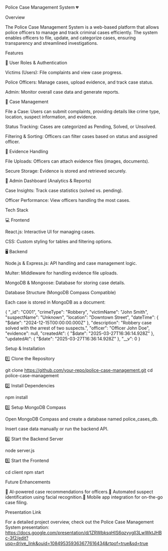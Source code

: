 Police Case Management System 💔

Overview

The Police Case Management System is a web-based platform that allows police officers to manage and track criminal cases efficiently. The system enables officers to file, update, and categorize cases, ensuring transparency and streamlined investigations.

Features

🔹 User Roles & Authentication

Victims (Users): File complaints and view case progress.

Police Officers: Manage cases, upload evidence, and track case status.

Admin: Monitor overall case data and generate reports.

🔹 Case Management

File a Case: Users can submit complaints, providing details like crime type, location, suspect information, and evidence.

Status Tracking: Cases are categorized as Pending, Solved, or Unsolved.

Filtering & Sorting: Officers can filter cases based on status and assigned officer.

🔹 Evidence Handling

File Uploads: Officers can attach evidence files (images, documents).

Secure Storage: Evidence is stored and retrieved securely.

🔹 Admin Dashboard (Analytics & Reports)

Case Insights: Track case statistics (solved vs. pending).

Officer Performance: View officers handling the most cases.

Tech Stack

💻 Frontend

React.js: Interactive UI for managing cases.

CSS: Custom styling for tables and filtering options.

🖥️ Backend

Node.js & Express.js: API handling and case management logic.

Multer: Middleware for handling evidence file uploads.

MongoDB & Mongoose: Database for storing case details.

Database Structure (MongoDB Compass Compatible)

Each case is stored in MongoDB as a document:

{
  "_id": "C001",
  "crimeType": "Robbery",
  "victimName": "John Smith",
  "suspectName": "Unknown",
  "location": "Downtown Street",
  "dateTime": { "$date": "2024-12-15T00:00:00.000Z" },
  "description": "Robbery case solved with the arrest of two suspects.",
  "officer": "Officer John Doe",
  "evidence": null,
  "createdAt": { "$date": "2025-03-27T16:36:14.928Z" },
  "updatedAt": { "$date": "2025-03-27T16:36:14.928Z" },
  "__v": 0
}

Setup & Installation

1️⃣ Clone the Repository

git clone https://github.com/your-repo/police-case-management.git
cd police-case-management

2️⃣ Install Dependencies

npm install

3️⃣ Setup MongoDB Compass

Open MongoDB Compass and create a database named police_cases_db.

Insert case data manually or run the backend API.

4️⃣ Start the Backend Server

node server.js

5️⃣ Start the Frontend

cd client
npm start

Future Enhancements

🚀 AI-powered case recommendations for officers.🚀 Automated suspect identification using facial recognition.🚀 Mobile app integration for on-the-go case filing.

Presentation Link

For a detailed project overview, check out the Police Case Management System presentation:  
https://docs.google.com/presentation/d/1ZRWbksqHIS6qzyygIl3LwWktJHBc-3f2/edit?usp=drive_link&ouid=108495359363677616434&rtpof=true&sd=true
